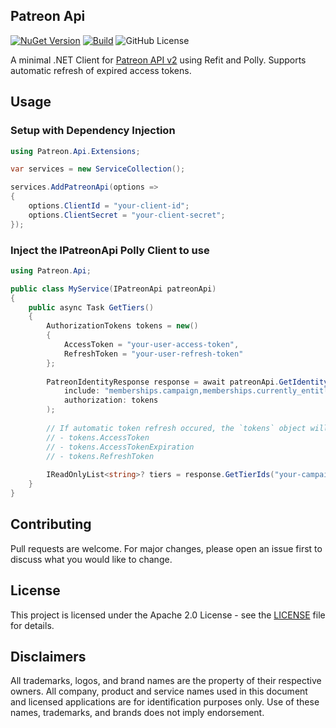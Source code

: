 ## Patreon Api
[![NuGet Version](https://img.shields.io/nuget/v/Patreon.Api)](https://www.nuget.org/packages/Patreon.Api)
[![Build](https://github.com/LykosAI/Patreon.Api/actions/workflows/build.yml/badge.svg)](https://github.com/LykosAI/Patreon.Api/actions/workflows/build.yml)
![GitHub License](https://img.shields.io/github/license/LykosAI/Patreon.Api)

A minimal .NET Client for [Patreon API v2](https://docs.patreon.com/) using Refit and Polly. Supports automatic refresh of expired access tokens.

## Usage
### Setup with Dependency Injection
```csharp
using Patreon.Api.Extensions;

var services = new ServiceCollection();

services.AddPatreonApi(options =>
{
    options.ClientId = "your-client-id";
    options.ClientSecret = "your-client-secret";
});
```

### Inject the IPatreonApi Polly Client to use
```csharp
using Patreon.Api;

public class MyService(IPatreonApi patreonApi)
{
    public async Task GetTiers()
    {
        AuthorizationTokens tokens = new()
        {
            AccessToken = "your-user-access-token",
            RefreshToken = "your-user-refresh-token"
        };
        
        PatreonIdentityResponse response = await patreonApi.GetIdentity(
            include: "memberships.campaign,memberships.currently_entitled_tiers"
            authorization: tokens
        );
        
        // If automatic token refresh occured, the `tokens` object will have updated properties with the new tokens
        // - tokens.AccessToken
        // - tokens.AccessTokenExpiration
        // - tokens.RefreshToken
        
        IReadOnlyList<string>? tiers = response.GetTierIds("your-campaign-id");
    }
}
```

## Contributing
Pull requests are welcome. For major changes, please open an issue first to discuss what you would like to change.

## License
This project is licensed under the Apache 2.0 License - see the [LICENSE](LICENSE) file for details.

## Disclaimers
All trademarks, logos, and brand names are the property of their respective owners. All company, product and service names used in this document and licensed applications are for identification purposes only. Use of these names, trademarks, and brands does not imply endorsement.
